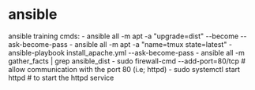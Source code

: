 # ansible
ansible training
cmds:
	- ansible all -m apt -a "upgrade=dist" --become --ask-become-pass
	- ansible all -m apt -a "name=tmux state=latest"
	- ansible-playbook install_apache.yml --ask-become-pass
	- ansible all -m gather_facts | grep ansible_dist
	- sudo firewall-cmd --add-port=80/tcp # allow communication with the port 80 (i.e; httpd)
	- sudo systemctl start httpd # to start the httpd service

